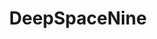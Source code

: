 ---
title: DeepSpaceNine
crosslinks:
- startrek
- DaystromInstitute
- StarTrekViewingParty
- startrekgifs
- modelmakers
---